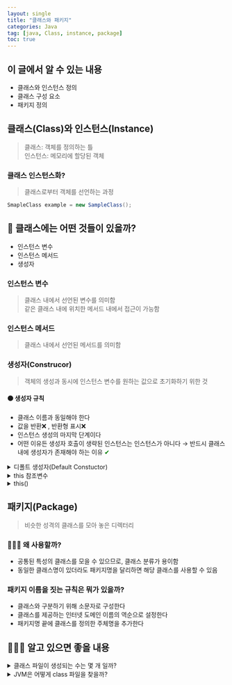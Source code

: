 ```yaml
---
layout: single
title: "클래스와 패키지"
categories: Java
tag: [java, Class, instance, package]
toc: true
---
```


## 이 글에서 알 수 있는 내용

- 클래스와 인스턴스 정의
- 클래스 구성 요소
- 패키지 정의

## 클래스(Class)와 인스턴스(Instance)

> 클래스: 객체를 정의하는 틀  
> 인스턴스: 메모리에 할당된 객체

### 클래스 인스턴스화?

> 클래스로부터 객체를 선언하는 과정

```java
SmapleClass example = new SampleClass();
```

## 🤔 클래스에는 어떤 것들이 있을까?

- 인스턴스 변수
- 인스턴스 메서드
- 생성자

### 인스턴스 변수

> 클래스 내에서 선언된 변수를 의미함  
> 같은 클래스 내에 위치한 메서드 내에서 접근이 가능함

### 인스턴스 메서드

> 클래스 내에서 선언된 메서드를 의미함

### 생성자(Construcor)

> 객체의 생성과 동시에 인스턴스 변수를 원하는 값으로 초기화하기 위한 것

#### 🟠 생성자 규칙

- 클래스 이름과 동일해야 한다
- 값을 반환❌ , 반환형 표시❌
- 인스턴스 생성의 마지막 단계이다
- 어떤 이유든 생성자 호출이 생략된 인스턴스는 인스턴스가 아니다 → 반드시 클래스 내에 생성자가 존재해야 하는 이유 <span style="color:green">✔︎</span>

<details>
<summary>디폴트 생성자(Default Constuctor)</summary>
<div markdown="1">
> 컴파일러가 인스턴스 생성 규칙인 `생성자 호출`을 유지하기 위해 삽입함  
> 인자가 없는 형태로 정의됨
</div>
</details>

<details>
<summary>this 참조변수</summary>
<div markdown="1">
> 인스턴스가 바로 자기 자신을 참조하는 데 사용하는 변수

```java
class Test{
  private int num;

  public Test(int num){
    this.num = num;
  }
}
```

<span style="color:green">✔︎</span> 위 예시와 같이 this 키워드는 생성자의 매개변수명과 인스턴스 변수명이 일치할 때 인스턴스 변수명 앞에 사용한다  
<span style="color:green">✔︎</span> this 참조변수는 인스턴스 메서드(`static` 키워드가 없는 메서드) 에서만 사용이 가능하다

</div>
</details>

<details>
<summary>this()</summary>
<div markdown="1">
> - 같은 클래스의 다른 생성자를 호출할 때 사용함   
> - 생성자 내에서만 사용이 가능함

<span style="color:green">✔︎</span> `this()`에 인수를 전달하면 생성자 중에서 메서드 시그니처가 일치하는 다른 생성자를 호출함

</div>
</details>

## 패키지(Package)

> 비슷한 성격의 클래스를 모아 놓은 디렉터리

### 🤷🏻‍♂️ 왜 사용할까?

- 공통된 특성의 클래스를 모을 수 있으므로, 클래스 분류가 용이함
- 동일한 클래스명이 있더라도 패키지명을 달리하면 해당 클래스를 사용할 수 있음

### 패키지 이름을 짓는 규칙은 뭐가 있을까?

- 클래스와 구분하기 위해 소문자로 구성한다
- 클래스를 제공하는 인터넷 도메인 이름의 역순으로 설정한다
- 패키지명 끝에 클래스를 정의한 주체명을 추가한다

## 🧗🏼‍♀️ 알고 있으면 좋을 내용

<details>
<summary>클래스 파일이 생성되는 수는 몇 개 일까?</summary>
<div markdown="1">
> `.class` 파일은 `.java` 내에 정의된 클래스 수만큼 생성된다
</div>
</details>

<details>
<summary>
JVM은 어떻게 class 파일을 찾을까?
</summary>
<div markdown="1">
> `class path`를 통해 찾는다

```bash
├── PackageStudy
│   ├── WhatYourName.class
│   └── Myclass
│         ├── AAA.class
│         ├── BBB.class
```

🔴 위 파일구조에서 문제점은 무엇일까?  
`PackageStudy`위치에서 `AAA.class`와 `BBB.class` 파일에 접근이 불가능하므로 JVM은 두 개의 class 파일을 찾을 수 없다

🟢 어떻게 해결해야하나?  
`PackageStudy` 위치에서 **set classpath = .; ...\PackageStudy\Myclass** 를 입력한다  
이는, 현재 디렉터리(.)와 Myclass 경로를 class path를 설정하는 것을 의미한다

</div>
</details>
